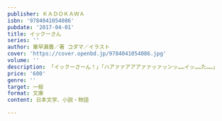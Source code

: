```yaml
---
publisher: ＫＡＤＯＫＡＷＡ
isbn: '9784041054086'
pubdate: '2017-04-01'
title: イックーさん
series: ''
author: 華早漏曇／著 コダマ／イラスト
cover: 'https://cover.openbd.jp/9784041054086.jpg'
volume: ''
description: 「イックーさーん！」「ハアァァアアアァァッァッンッ……イッ……た……」
price: '600'
genre: ''
target: 一般
format: 文庫
content: 日本文学、小説・物語

---
```

